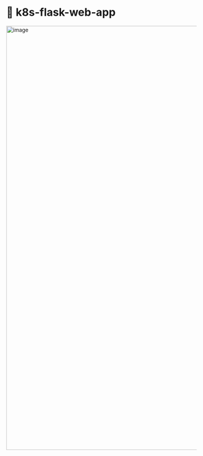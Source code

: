 # :ship: k8s-flask-web-app 
<img width="1122" alt="image" src="https://user-images.githubusercontent.com/18011667/236341855-2c629715-1084-4255-b12d-4fde560366f4.png">
